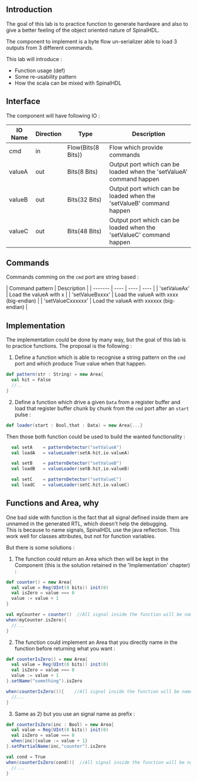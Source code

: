 ## Introduction
The goal of this lab is to practice function to generate hardware and also to give a better feeling of the object oriented nature of SpinalHDL.

The component to implement is a byte flow un-serializer able to load 3 outputs from 3 different commands.

This lab will introduce :
- Function usage (def)
- Some re-usability pattern
- How the scala can be mixed with SpinalHDL

## Interface

The component will have following IO :

| IO Name  | Direction | Type  | Description |
| ------- | ---- | ---- | ---- |
| cmd | in | Flow(Bits(8 Bits)) | Flow which provide commands |
| valueA | out | Bits(8 Bits) | Output port which can be loaded when the 'setValueA' command happen |
| valueB | out | Bits(32 Bits) | Output port which can be loaded when the 'setValueB' command happen |
| valueC | out | Bits(48 Bits) | Output port which can be loaded when the 'setValueC' command happen |


## Commands
Commands comming on the `cmd` port are string based :

| Command pattern | Description |
| ------- | ---- | ---- | ---- |
| 'setValueAx' | Load the valueA with x |
| 'setValueBxxxx' | Load the valueA with xxxx (big-endian) |
| 'setValueCxxxxxx' | Load the valueA with xxxxxx (big-endian) |

## Implementation
The implementation could be done by many way, but the goal of this lab is to practice functions. The proposal is the following :

1) Define a function which is able to recognise a string pattern on the `cmd` port and which produce True value when that happen.

```scala
def pattern(str : String) = new Area{
  val hit = False 
  //..
}
```

2) Define a function which drive a given `Data` from a register buffer and load that register buffer chunk by chunk from the `cmd` port after an `start` pulse :

```scala
def loader(start : Bool,that : Data) = new Area{...}
```

Then those both function could be used to build the wanted functionality :

```scala
  val setA    = patternDetector("setValueA")
  val loadA   = valueLoader(setA.hit,io.valueA)

  val setB    = patternDetector("setValueB")
  val loadB   = valueLoader(setB.hit,io.valueB)

  val setC    = patternDetector("setValueC")
  val loadC   = valueLoader(setC.hit,io.valueC)

```

## Functions and Area, why
One bad side with function is the fact that all signal defined inside them are unnamed in the generated RTL, which doesn't help the debugging.<br>
 This is because to name signals, SpinalHDL use the java reflection. This work well for classes attributes, but not for function variables.

But there is some solutions : 

1) The function could return an Area which then will be kept in the Component (this is the solution retained in the 'Implementation' chapter) :

```scala
def counter() = new Area{
  val value = Reg(UInt(8 bits)) init(0)
  val isZero = value === 0
  value := value + 1
}

val myCounter = counter()  //All signal inside the function will be named "myCounter_xxx"
when(myCounter.isZero){
  //...
}
```

2) The function could implement an Area that you directly name in the function before returning what you want :

```scala
def counterIsZero() = new Area{
  val value = Reg(UInt(8 bits)) init(0)
  val isZero = value === 0
  value := value + 1
}.setName("something").isZero

when(counterIsZero()){    //All signal inside the function will be named "something_xxx"
  //...
}
```

3) Same as 2) but you use an signal name as prefix :

```scala
def counterIsZero(inc : Bool) = new Area{
  val value = Reg(UInt(8 bits)) init(0)
  val isZero = value === 0
  when(inc){value := value + 1}
}.setPartialName(inc,"counter").isZero

val cond = True
when(counterIsZero(cond)){  //All signal inside the function will be named "cond_counter_xxx"
  //...
}
```